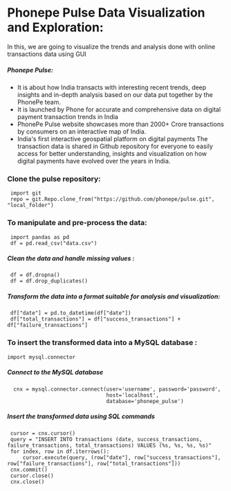 # Phonepe Pulse Data Visualization and Exploration:
  In this, we are going to visualize the trends and analysis done with online transactions data using GUI
##### Phonepe Pulse:
  * It is about how India transacts with interesting recent trends, deep insights and in-depth analysis based on our data put together by the PhonePe team.
  * It is launched by Phone for accurate and comprehensive data on digital payment transaction trends in India
  * PhonePe Pulse website showcases more than 2000+ Crore transactions by consumers on an interactive map of India.
  *  India's first interactive geospatial platform on digital payments
The transaction data is shared in Github repository for everyone to easily access for better understanding, insights and visualization on how digital payments have evolved over the years in India.

### Clone the pulse repository:
     import git
     repo = git.Repo.clone_from("https://github.com/phonepe/pulse.git", "local_folder")
 
### To manipulate and pre-process the data:
     import pandas as pd
     df = pd.read_csv("data.csv")
##### Clean the data and handle missing values :
     df = df.dropna()
     df = df.drop_duplicates()
##### Transform the data into a format suitable for analysis and visualization:
     df["date"] = pd.to_datetime(df["date"])
     df["total_transactions"] = df["success_transactions"] + df["failure_transactions"]

### To insert the transformed data into a MySQL database :
    import mysql.connector

##### Connect to the MySQL database
      cnx = mysql.connector.connect(user='username', password='password',
                                    host='localhost',
                                    database='phonepe_pulse')

##### Insert the transformed data using SQL commands
     cursor = cnx.cursor()
     query = "INSERT INTO transactions (date, success_transactions, failure_transactions, total_transactions) VALUES (%s, %s, %s, %s)"
     for index, row in df.iterrows():
         cursor.execute(query, (row["date"], row["success_transactions"], row["failure_transactions"], row["total_transactions"]))
     cnx.commit()
     cursor.close()
     cnx.close()
